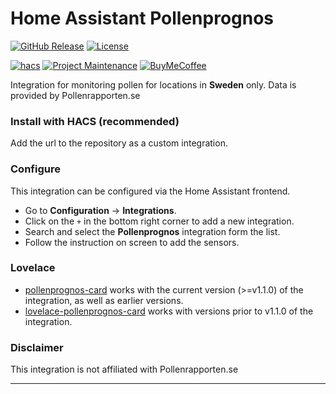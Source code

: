 # Home Assistant Pollenprognos

[![GitHub Release][releases-shield]][releases]
[![License][license-shield]](LICENSE)

[![hacs][hacsbadge]][hacs]
[![Project Maintenance][maintenance-shield]][user_profile]
[![BuyMeCoffee][buymecoffeebadge]][buymecoffee]

Integration for monitoring pollen for locations in **Sweden** only. Data is provided by Pollenrapporten.se

### Install with HACS (recommended)
Add the url to the repository as a custom integration.

### Configure
This integration can be configured via the Home Assistant frontend.

- Go to **Configuration** -> **Integrations**.
- Click on the `+` in the bottom right corner to add a new integration.
- Search and select the **Pollenprognos** integration form the list.
- Follow the instruction on screen to add the sensors.

### Lovelace

- [pollenprognos-card](https://github.com/krissen/pollenprognos-card) works with the current version (>=v1.1.0) of the integration, as well as earlier versions.
- [lovelace-pollenprognos-card](https://github.com/isabellaalstrom/lovelace-pollenprognos-card) works with versions prior to v1.1.0 of the integration.

### Disclaimer
This integration is not affiliated with Pollenrapporten.se

---

[buymecoffee]: https://www.buymeacoffee.com/JohNan
[buymecoffeebadge]: https://img.shields.io/badge/buy%20me%20a%20coffee-donate-yellow.svg?style=for-the-badge
[commits-shield]: https://img.shields.io/github/commit-activity/y/JohNan/homeassistant-pollenprognos.svg?style=for-the-badge
[commits]: https://github.com/JohNan/homeassistant-pollenprognos/commits/main
[hacs]: https://hacs.xyz
[hacsbadge]: https://img.shields.io/badge/HACS-Custom-orange.svg?style=for-the-badge
[license-shield]: https://img.shields.io/github/license/JohNan/homeassistant-pollenprognos.svg?style=for-the-badge
[maintenance-shield]: https://img.shields.io/badge/maintainer-%40JohNan-blue.svg?style=for-the-badge
[releases-shield]: https://img.shields.io/github/release/JohNan/homeassistant-pollenprognos.svg?style=for-the-badge
[releases]: https://github.com/JohNan/homeassistant-pollenprognos/releases
[user_profile]: https://github.com/JohNan
